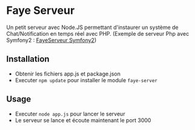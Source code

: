 Faye Serveur
=======

Un petit serveur avec Node.JS permettant d'instaurer un système de Chat/Notification en temps réel avec PHP.
(Exemple de serveur Php avec Symfony2 : [FayeServeur Symfony2](https://github.com/kayzore/FayeServeurSymfony2))

## Installation

- Obtenir les fichiers app.js et package.json
- Executer `npm update` pour installer le module `faye-server`

## Usage

- Executer `node app.js` pour lancer le serveur
- Le serveur se lance et écoute maintenant le port 3000